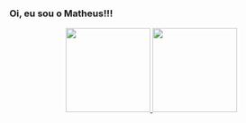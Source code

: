 ### Oi, eu sou o Matheus!!!
<div align="center">
  <a href="https://github.com/matheussmedeiros">
  <img height="150em" src="https://github-readme-stats.vercel.app/api?username=matheussmedeiros&show_icons=true&theme=dracula&include_all_commits=true&count_private=true"/>
  <img height="150em" src="https://github-readme-stats.vercel.app/api/top-langs/?username=matheussmedeiros&layout=compact&langs_count=7&theme=dracula"/>
</div>

  ##
